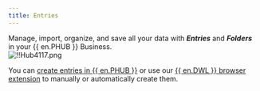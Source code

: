 ```yaml
---
title: Entries
---
```

Manage, import, organize, and save all your data with ***Entries*** and ***Folders*** in your {{ en.PHUB }} Business.  
![!!Hub4117.png](https://webdevolutions.azureedge.net/docs/en/hub/Hub4117.png)  

You can [create entries in {{ en.PHUB }}](/hub/web-interface/hub-overview/entries/create-entries-manually/) or use our [{{ en.DWL }} browser extension](/hub/dwl/using-devolutions-web-login/) to manually or automatically create them. 
